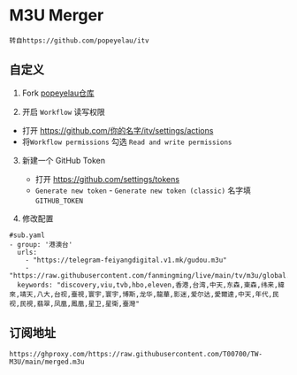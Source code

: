 # M3U Merger

`转自https://github.com/popeyelau/itv`

## 自定义

1. Fork [popeyelau仓库](https://github.com/popeyelau/itv/)

2. 开启 `Workflow` 读写权限

- 打开 https://github.com/你的名字/itv/settings/actions
- 将`Workflow permissions` 勾选 `Read and write permissions`

3. 新建一个 GitHub Token
   - 打开 https://github.com/settings/tokens
   - `Generate new token` - `Generate new token (classic)` 名字填 `GITHUB_TOKEN`

4. 修改配置
```
#sub.yaml
- group: '港澳台' 
  urls:
    - "https://telegram-feiyangdigital.v1.mk/gudou.m3u"
    - "https://raw.githubusercontent.com/fanmingming/live/main/tv/m3u/global.m3u"
  keywords: "discovery,viu,tvb,hbo,eleven,香港,台湾,中天,东森,東森,纬来,緯來,靖天,八大,台视,臺視,寰宇,寰宇,博斯,龙华,龍華,影迷,爱尔达,愛爾達,中天,年代,民视,民視,翡翠,凤凰,鳳凰,星卫,星衛,臺灣"
```

## 订阅地址
~~~
https://ghproxy.com/https://raw.githubusercontent.com/T00700/TW-M3U/main/merged.m3u
~~~

